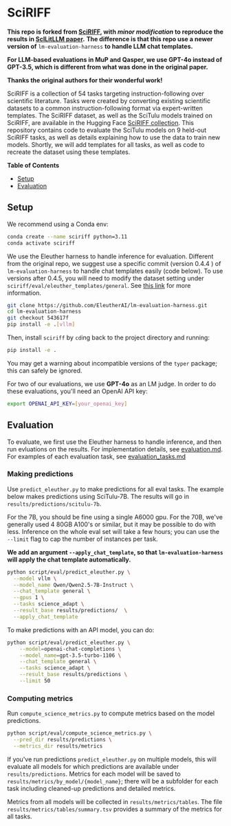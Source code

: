 # SciRIFF

**This repo is forked from [SciRIFF](https://github.com/allenai/SciRIFF), with *minor modification* to reproduce the results in [ScILitLLM paper](https://arxiv.org/abs/2408.15545).** **The difference is that this repo use a newer version of** `lm-evaluation-harness` **to handle LLM chat templates.**

**For LLM-based evaluations in MuP and Qasper, we use GPT-4o instead of GPT-3.5, which is different from what was done in the original paper.** 

**Thanks the original authors for their wonderful work!** 


SciRIFF is a collection of 54 tasks targeting instruction-following over scientific literature. Tasks were created by converting existing scientific datasets to a common instruction-following format via expert-written templates. The SciRIFF dataset, as well as the SciTulu models trained on SciRIFF, are available in the Hugging Face [SciRIFF collection](https://huggingface.co/collections/allenai/sciriff-665f61ba7315e1d202e5f6bf). This repository contains code to evaluate the SciTulu models on 9 held-out SciRIFF tasks, as well as details explaining how to use the data to train new models. Shortly, we will add templates for all tasks, as well as code to recreate the dataset using these templates.

**Table of Contents**

- [Setup](#setup)
- [Evaluation](#evaluation)

## Setup

We recommend using a Conda env:

```bash
conda create --name sciriff python=3.11
conda activate sciriff
```

We use the Eleuther harness to handle inference for evaluation. Different from the original repo, we suggest use a specific commit (version 0.4.4 ) of `lm-evaluation-harness` to handle chat templates easily (code below). To use versions after 0.4.5, you will need to modify the dataset setting under `sciriff/eval/eleuther_templates/general`. See [this link](https://github.com/EleutherAI/lm-evaluation-harness/blob/main/docs/new_task_guide.md#advanced-group-configs) for more information.

```bash
git clone https://github.com/EleutherAI/lm-evaluation-harness.git
cd lm-evaluation-harness
git checkout 543617f
pip install -e .[vllm]
```

Then, install `sciriff` by `cd`ing back to the project directory and running:

```bash
pip install -e .
```

You may get a warning about incompatible versions of the `typer` package; this can safely be ignored.

For two of our evaluations, we use **GPT-4o** as an LM judge. In order to do these evaluations, you'll need an OpenAI API key:

```bash
export OPENAI_API_KEY=[your_openai_key]
```


## Evaluation

To evaluate, we first use the Eleuther harness to handle inference, and then run evluations on the results. For implementation details, see [evaluation.md](doc/evaluation.md). For examples of each evaluation task, see [evaluation_tasks.md](doc/evaluation_tasks.md)

### Making predictions

Use `predict_eleuther.py` to make predictions for all eval tasks. The example below makes predictions using SciTulu-7B. The results will go in `results/predictions/scitulu-7b`.

For the 7B, you should be fine using a single A6000 gpu. For the 70B, we've generally used 4 80GB A100's or similar, but it may be possible to do with less. Inference on the whole eval set will take a few hours; you can use the `--limit` flag to cap the number of instances per task.

**We add an argument `--apply_chat_template`, so that `lm-evaluation-harness` will apply the chat template automatically.**

```bash
python script/eval/predict_eleuther.py \
  --model vllm \
  --model_name Qwen/Qwen2.5-7B-Instruct \
  --chat_template general \
  --gpus 1 \
  --tasks science_adapt \
  --result_base results/predictions/  \
  --apply_chat_template
```

To make predictions with an API model, you can do:

```bash
python script/eval/predict_eleuther.py \
    --model=openai-chat-completions \
    --model_name=gpt-3.5-turbo-1106 \
    --chat_template general \
    --tasks science_adapt \
    --result_base results/predictions \
    --limit 50
```

### Computing metrics

Run `compute_science_metrics.py` to compute metrics based on the model predictions.

```bash
python script/eval/compute_science_metrics.py \
  --pred_dir results/predictions \
  --metrics_dir results/metrics
```

If you've run predictions `predict_eleuther.py` on multiple models, this will evaluate all models for which predictions are available under `results/predictions`. Metrics for each model will be saved to `results/metrics/by_model/{model_name}`; there will be a subfolder for each task including cleaned-up predictions and detailed metrics.

Metrics from all models will be collected in `results/metrics/tables`. The file `results/metrics/tables/summary.tsv` provides a summary of the metrics for all tasks.
